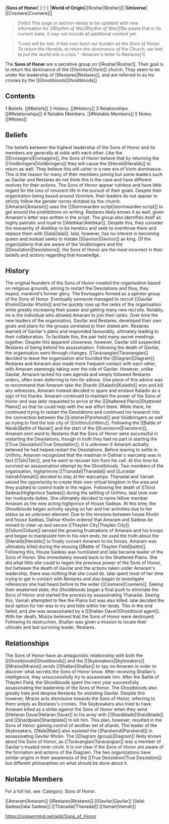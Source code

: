 |**Sons of Honor**|
|-|-|
|**World of Origin**|[[Roshar\|Roshar]]|
|**Universe**|[[Cosmere\|Cosmere]]|

> [!info] This page or section needs to be updated with new information for *[[Rhythm of War\|Rhythm of War]]*!Be aware that in its current state, it may not include all additional content yet.

>“*Lives will be lost. It has ever been our burden as the Sons of Honor. To return the Heralds, to return the dominance of the Church, we had to put the world into a crisis.*”
\-Amaram's letter to Restares[1]


The **Sons of Honor** are a secretive group on [[Roshar\|Roshar]]. Their goal is to return the dominance of the [[Vorinism\|Vorin]] church. They seem to be under the leadership of [[Restares\|Restares]], and are referred to as his cronies by the [[Ghostbloods\|Ghostbloods]].

## Contents

1 Beliefs. [[#Beliefs]] 
2 History. [[#History]] 
3 Relationships. [[#Relationships]] 
4 Notable Members. [[#Notable Members]] 
5 Notes. [[#Notes]] 


## Beliefs
The beliefs between the highest leadership of the Sons of Honor and its members are generally at odds with each other.
Like the [[Envisagers\|Envisagers]], the Sons of Honor believe that by returning the [[Voidbringers\|Voidbringers]] they will cause the [[Herald\|Heralds]] to return as well. They believe this will usher in a new era of Vorin dominance. This is the reason for many of their members joining but some leaders such as Gavilar and Restares do not think this is the case and have different motives for their actions.
The Sons of Honor appear ruthless and have little regard for the loss of innocent life in the pursuit of their goals. Despite their organization being based around Vorinism, their leaders do not appear to strictly follow the gender norms dictated by the church. [[Amaram\|Amaram]] uses the [[Stormwarden script\|stormwarden script]] to get around the prohibitions on writing. Restares likely knows it as well, given Amaram's letter was written in the script. The group also identifies itself as highly patriotic and loyal to [[Alethkar\|Alethkar]]. Despite this, they consider the monarchy of Alethkar to be heretics and seek to overthrow them and replace them with [[Ialai\|Ialai]]. Ialai, however, has no interest in becoming queen and instead seeks to instate [[Gavinor\|Gavinor]] as king.
Of the organizations that are aware of the Voidbringers and the [[Desolation\|Desolations]], the Sons of Honor are the most incorrect in their beliefs and actions regarding that knowledge.

## History
The original founders of the Sons of Honor created the organisation based on religious grounds, aiming to restart the Desolations and thus, they hoped, mankind's former glory. The Envisagers formed as a splinter group of the Sons of Honor. Eventually someone managed to recruit [[Gavilar Kholin\|Gavilar Kholin]] and he quickly rose up the ranks of the organisation while greatly increasing their power and getting many new recruits. Notably, he is the individual who allowed Amaram to join their ranks. Over time the new leaders of the organisation, Gavilar and Restares, developed their own goals and plans for the groups unrelated to their stated aim. Restares learned of Gavilar's plans and responded favourably, ultimately leading to their collaboration. To facilitate this, the pair held many secret meetings together. Despite this apparent closeness, however, Gavilar still suspected Restares of being behind his assassination.
Following the death of Gavilar, the organisation went through changes. [[Taravangian\|Taravangian]] decided to leave the organisation and founded the [[Diagram\|Diagram]]. Restares and Amaram also made more frequent contact with each other, with Amaram seemingly taking over the role of Gavilar. However, unlike Gavilar, Amaram lacked his own agenda and simply followed Restares orders, often even deferring to him for advice. One piece of this advice was to recommend that Amaram take the Shards [[Kaladin\|Kaladin]] won and kill any witnesses, Amaram instead decided to spare and enslave Kaladin as a sign of his thanks.
Amaram continued to maintain the power of the Sons of Honor and was later requested to arrive at the [[Shattered Plains\|Shattered Plains]] so that he could help with the war effort there. While there, he continued trying to restart the Desolations and continued his research into the connection between the [[Listener\|Parshendi]] and Voidbringers as well as trying to find the lost city of [[Urithiru\|Urithiru]]. Following the [[Battle of Narak\|Battle of Narak]] and the start of the [[Everstorm\|Everstorm]], Amaram sent word to Restares that the Sons of Honor were successful in restarting the Desolations, though in truth they had no part in starting the [[True Desolation\|True Desolation]]. It is unknown if Amaram actually believed he had helped restart the Desolations. Before leaving to settle in Urithiru, Amaram recognized that the madman in Dalinar's warcamp was in fact [[Taln\|Taln]], and he went to recover him from his cell. At this time he survived an assassination attempt by the Ghostbloods.
Two members of the organisation, highprinces [[Thanadal\|Thanadal]] and [[Loradar Vamah\|Vamah]] decided to stay at the warcamps. Thanadal and Vamah seized the opportunity to create their own virtual kingdom in the area and they pushed to control trade in the region. Following the death of [[Torol Sadeas\|Highprince Sadeas]] during the settling of Urithiru, Ialai took over her husbands duties. She ultimately decided to name fellow member Amaram as the new acting highprince of House Sadeas. At this time, the Ghostbloods began actively spying on her and her activities due to her status as an unknown element. Due to the tensions between house Kholin and house Sadeas, Dalinar Kholin ordered that Amaram and Sadeas be moved to clear up and secure [[Thaylen City\|Thaylen City]]. [[Odium\|Odium]] sensed the growing frustrations of Amaram and his troops and began to manipulate him to his own ends; he used the truth about the [[Heralds\|Heralds]] to finally convert Amaram to his forces. Amaram was ultimately killed during the ensuing [[Battle of Thaylen Field\|battle]].
Following this, House Sadeas was humiliated and Ialai became leader of the Sons of Honor. She immediately moved back to the Shattered Plains. She did what little she could to regain the previous power of the Sons of Honor, but between the death of Gavilar and the actions taken under Amaram's leadership, there was nothing that she could do. Ialai spent most of her time trying to get in contact with Restares and also began to investigate references she had heard before to the wider [[Cosmere\|Cosmere]]. Seeing their weakened state, the Ghostbloods began a final push to eliminate the Sons of Honor and started the process by assassinating Thanadal. Seeing this, Vamah attempted to flee the Plains  but was also killed. Ialai decided the best option for her was to try and hide within her lands. This in the end failed, and she was assassinated by a [[Shallan Davar\|Ghostblood agent]]. With her death, Mraize believed that the Sons of Honor were destroyed. Following its destruction, Shallan was given a mission to locate their ultimate and last surviving leader, Restares.

## Relationships
The Sons of Honor have an antagonistic relationship with both the [[Ghostbloods\|Ghostbloods]] and the [[Skybreakers\|Skybreakers]]. [[Mraize\|Mraize]] sends [[Shallan\|Shallan]] to spy on Amaram in order to discover what secrets the Sons of Honor know. After receiving Shallan's intelligence, they unsuccessfully try to assassinate him. After the Battle of Thaylen Field, the Ghostbloods spent the next year successfully assassinating the leadership of the Sons of Honor. The Ghostbloods also greatly hate and despise Restares for assisting Gavilar. Despite this however, Mraize acts dismissive towards the Sons of Honor, referring to them simply as Restares's cronies. The Skybreakers also tried to have Amaram killed as a strike against the Sons of Honor when they send [[Helaran Davar\|Helaran Davar]] to his army with [[Shardblade\|Shardblade]] and [[Shardplate\|Shardplate]] to kill him. This plan, however, resulted in the Sons of Honor gaining control of another set of shards. The leader of the Skybreakers, [[Nale\|Nale]] also assisted the [[Parshendi\|Parshendi]] in assassinating Gavilar Kholin.
The [[Diagram (group)\|Diagram]] likely knows about the Sons of Honor, as [[Taravangian\|Taravangian]] was a member of Gavilar's trusted inner circle. It is not clear if the Sons of Honor are aware of the formation and actions of the Diagram. The two organizations have similar origins in their awareness of the [[True Desolation\|True Desolation]] but different philosophies on what should be done about it.

## Notable Members
For a full list, see :Category: Sons of Honor.

[[Amaram\|Amaram]]
[[Restares\|Restares]]
[[Gavilar\|Gavilar]]
[[Ialai Sadeas\|Ialai Sadeas]]
[[Thanadal\|Thanadal]]
[[Vamah\|Vamah]]



https://coppermind.net/wiki/Sons_of_Honor
